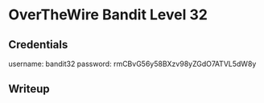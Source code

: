 # OverTheWire Bandit Level 32

## Credentials
username: bandit32
password: rmCBvG56y58BXzv98yZGdO7ATVL5dW8y

## Writeup

